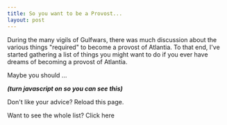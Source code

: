 ```yaml
---
title: So you want to be a Provost...
layout: post
---
```


During the many vigils of Gulfwars, there was much discussion about the various things "required" to become a provost of Atlantia. To that end, I've started gathering a list of things you might want to do if you ever have dreams of becoming a provost of Atlantia.

Maybe you should ...

<i><b><span id="dostuff">(turn javascript on so you can see this)</span></b></i>

Don't like your advice?  Reload this page.

Want to see the whole list?  <a id="all_the_things">Click here</a>

<script>
var things = [
    'Always be seen in the finals of every tournament, marshaling.',
    'Attempt to rip the chain off a sitting monarch\'s neck.',
    'Build an anonymous report card system for provosts.',
    'Challenge someone to an actual duel.',
    'Convince the entire army to scream "Fuck em in the ass".',
    'Develop an identifying mannerism that will later be used in an attempt to mock you.',
    'Do some service.  Maybe.  I\'ve heard it\'s important.',
    'Enjoy fighting.',
    'Entice the known world to turn all of rapier into a sexual innuendo.',
    'Fight "Ninja Monkey Style".',
    'Fight in Battle of Nations.',
    'Frequently use the excuse "Connor says it was OK".',
    'Get 6 sharks teeth.',
    'Get a longer sword.',
    'Get a shark\'s tooth for something someone else did.',
    'Get into Krav Maga.',
    'Get known by another kingdom as "that X fighter" where X is some aspect of your garb or behaviour (ex; seahorse guy, bouncy guy, gypsy guy)',
    'Get smacked upside the head with a mallet.',
    'Have a pirate ship.',
    'Have your emails forwarded from a private mailing list.',
    'Headbutt your opponent.  Repeatedly.',
    'Just keep doing what you\'re doing.',
    'Kill six people in a five man melee.',
    'Know the difference between a shape, a letter, and a strategy.',
    'Loan out your doublet to someone else.',
    'Move to Lochmere.',
    'Never go to practices.',
    'Paint a "scary" face on your mask.',
    'Play daggers for shots!',
    'Punch an opponent.',
    'Put East Kingdom\'s flag stickers on the warlord\'s truck.',
    'Replace an enemy kingdom banner with your household banner before their great court at Pennsic.',
    'Say there is no checklist and then check your list.',
    'Screw up your knee.',
    'Screw up your shoulder.',
    'Show the ferocity of the Atlantian Army on the field by outfitting them all with feather boas.',
    'Start a snarky podcast.',
    'Start wearing orange pants.',
    'Steal the Queen\'s croquet set.',
    'Stop fencing.',
    'Surreptitiously kill off an entire weapons form.',
    'Take a personal student while a free scholar.',
    'Take up crossfit.',
    'Tell people to "JFP".',
    'Throw your mask across the field.',
    'Use a decapitated baby doll head as a parrying device.',
    'Wear a bright gold jerkin.',
    'Win everything.  Win some more, and then maybe win a few more things.  Only then think about service.  Maybe.',
];
var thing = things[Math.floor(Math.random() * things.length)];
document.getElementById('dostuff').innerHTML = "&nbsp;&nbsp;&nbsp;" + thing;

function add_all() {
    result = '<ul>';
    for (var i in things) {
        result += '<li>' + things[i] + '</li>';
    }
    result += '</ul>';
    document.getElementById('dostuff').innerHTML = result;
}

$('#all_the_things').click(function() { 
    add_all();
});

</script>

